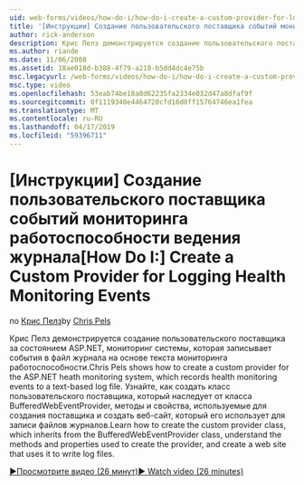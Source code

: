```yaml
---
uid: web-forms/videos/how-do-i/how-do-i-create-a-custom-provider-for-logging-health-monitoring-events
title: '[Инструкции] Создание пользовательского поставщика событий мониторинга работоспособности ведения журнала | Документация Майкрософт'
author: rick-anderson
description: Крис Пелз демонстрируется создание пользовательского поставщика за состоянием ASP.NET, мониторинг системы, которая записывает события в файл журнала на основе текста мониторинга работоспособности. LE...
ms.author: riande
ms.date: 11/06/2008
ms.assetid: 18ae018d-b388-4f79-a218-b5dd4dc4e75b
msc.legacyurl: /web-forms/videos/how-do-i/how-do-i-create-a-custom-provider-for-logging-health-monitoring-events
msc.type: video
ms.openlocfilehash: 53eab74be18a8d62235fa2334e032d47a8dfaf9f
ms.sourcegitcommit: 0f1119340e4464720cfd16d0ff15764746ea1fea
ms.translationtype: MT
ms.contentlocale: ru-RU
ms.lasthandoff: 04/17/2019
ms.locfileid: "59396711"
---
```

# <a name="how-do-i-create-a-custom-provider-for-logging-health-monitoring-events"></a><span data-ttu-id="8869f-104">[Инструкции] Создание пользовательского поставщика событий мониторинга работоспособности ведения журнала</span><span class="sxs-lookup"><span data-stu-id="8869f-104">[How Do I:] Create a Custom Provider for Logging Health Monitoring Events</span></span>

<span data-ttu-id="8869f-105">по [Крис Пелз](https://twitter.com/chrispels)</span><span class="sxs-lookup"><span data-stu-id="8869f-105">by [Chris Pels](https://twitter.com/chrispels)</span></span>

<span data-ttu-id="8869f-106">Крис Пелз демонстрируется создание пользовательского поставщика за состоянием ASP.NET, мониторинг системы, которая записывает события в файл журнала на основе текста мониторинга работоспособности.</span><span class="sxs-lookup"><span data-stu-id="8869f-106">Chris Pels shows how to create a custom provider for the ASP.NET heath monitoring system, which records health monitoring events to a text-based log file.</span></span> <span data-ttu-id="8869f-107">Узнайте, как создать класс пользовательского поставщика, который наследует от класса BufferedWebEventProvider, методы и свойства, используемые для создания поставщика и создать веб-сайт, который его использует для записи файлов журналов.</span><span class="sxs-lookup"><span data-stu-id="8869f-107">Learn how to create the custom provider class, which inherits from the BufferedWebEventProvider class, understand the methods and properties used to create the provider, and create a web site that uses it to write log files.</span></span>

[<span data-ttu-id="8869f-108">&#9654;Просмотрите видео (26 минут)</span><span class="sxs-lookup"><span data-stu-id="8869f-108">&#9654; Watch video (26 minutes)</span></span>](https://channel9.msdn.com/Blogs/ASP-NET-Site-Videos/how-do-i-create-a-custom-provider-for-logging-health-monitoring-events)
